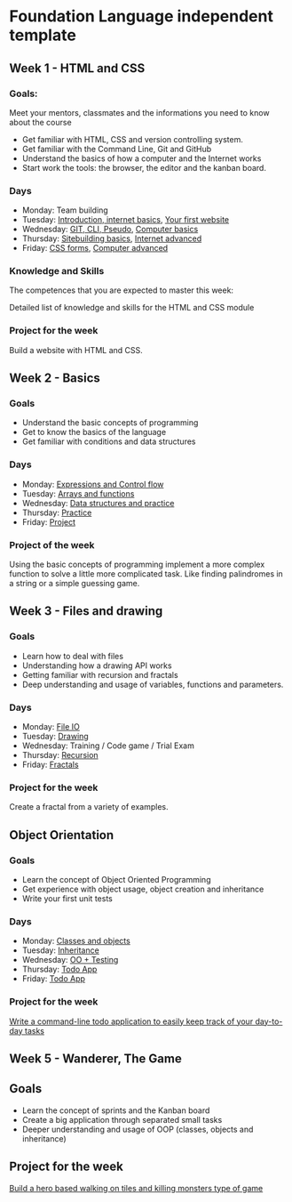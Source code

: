 # Foundation Language independent template

## Week 1 - HTML and CSS

### Goals:

Meet your mentors, classmates and the informations you need to know about the course
- Get familiar with HTML, CSS and version controlling system.
- Get familiar with the Command Line, Git and GitHub
- Understand the basics of how a computer and the Internet works
- Start work the tools: the browser, the editor and the kanban board.
### Days

- Monday: Team building
- Tuesday: [Introduction, internet basics](https://github.com/greenfox-academy/teaching-materials/tree/master/material/computer-internet-basics/internet-basics.md), [Your first website](https://github.com/greenfox-academy/teaching-materials/tree/master/workshop/first-website)
- Wednesday: [GIT, CLI, Pseudo](https://github.com/greenfox-academy/teaching-materials/tree/master/workshop/command-line), [Computer basics](https://github.com/greenfox-academy/teaching-materials/tree/master/material/computer-internet-basics/computer-basics.md)
- Thursday: [Sitebuilding basics](https://github.com/greenfox-academy/teaching-materials/tree/master/workshop/ui-development/sitebuild-basics), [Internet advanced](https://github.com/greenfox-academy/teaching-materials/tree/master/material/computer-internet-basics/internet-advanced.md)
- Friday: [CSS forms](https://github.com/greenfox-academy/teaching-materials/tree/master/workshop/ui-development/forms), [Computer advanced](https://github.com/greenfox-academy/teaching-materials/tree/master/material/computer-internet-basics/computer-advanced.md)
### Knowledge and Skills

The competences that you are expected to master this week:

Detailed list of knowledge and skills for the HTML and CSS module

### Project for the week

Build a website with HTML and CSS.

## Week 2 - Basics

### Goals
- Understand the basic concepts of programming
- Get to know the basics of the language
- Get familiar with conditions and data structures

### Days
 - Monday: [Expressions and Control flow](https://github.com/greenfox-academy/teaching-materials/blob/master/workshop/expressions-and-control-flow/)
 - Tuesday: [Arrays and functions](https://github.com/greenfox-academy/teaching-materials/blob/master/workshop/functions-and-arrays/)
 - Wednesday: [Data structures and practice](https://github.com/greenfox-academy/teaching-materials/blob/master/workshop/data-structures/)
 - Thursday: [Practice](https://github.com/greenfox-academy/teaching-materials/tree/master/workshop/basics-practice)
 - Friday: [Project](https://github.com/greenfox-academy/teaching-materials/tree/master/project/basics)

### Project of the week
Using the basic concepts of programming implement a more complex function to solve a little more complicated task. Like finding palindromes in a string or a simple guessing game.

## Week 3 - Files and drawing

### Goals
- Learn how to deal with files
- Understanding how a drawing API works
- Getting familiar with recursion and fractals
- Deep understanding and usage of variables, functions and parameters.

### Days
- Monday: [File IO](https://github.com/greenfox-academy/teaching-materials/blob/master/workshop/file-manipulations/)
- Tuesday: [Drawing](https://github.com/greenfox-academy/teaching-materials/blob/master/workshop/drawing/)
- Wednesday: Training / Code game / Trial Exam
- Thursday: [Recursion](https://github.com/greenfox-academy/teaching-materials/blob/master/workshop/recursion/)
- Friday: [Fractals](https://github.com/greenfox-academy/teaching-materials/tree/master/project/fractals)

### Project for the week
Create a fractal from a variety of examples.

## Object Orientation

### Goals
- Learn the concept of Object Oriented Programming
- Get experience with object usage, object creation and inheritance
- Write your first unit tests

### Days
- Monday: [Classes and objects](https://github.com/greenfox-academy/teaching-materials/blob/master/workshop/oo/)
- Tuesday: [Inheritance](https://github.com/greenfox-academy/teaching-materials/blob/master/workshop/inheritance/)
- Wednesday: [OO + Testing](https://github.com/greenfox-academy/teaching-materials/blob/master/workshop/testing/)
- Thursday: [Todo App](https://github.com/greenfox-academy/teaching-materials/tree/master/project/todo-app)
- Friday: [Todo App](https://github.com/greenfox-academy/teaching-materials/tree/master/project/todo-app)

### Project for the week
[Write a command-line todo application to easily keep track of your day-to-day tasks](https://github.com/greenfox-academy/teaching-materials/tree/master/exercises/command-line-apps/todo-app)

## Week 5 - Wanderer, The Game

## Goals
- Learn the concept of sprints and the Kanban board
- Create a big application through separated small tasks
- Deeper understanding and usage of OOP (classes, objects and inheritance)

## Project for the week
[Build a hero based walking on tiles and killing monsters type of game](https://github.com/greenfox-academy/teaching-materials/tree/master/project/wanderer)
